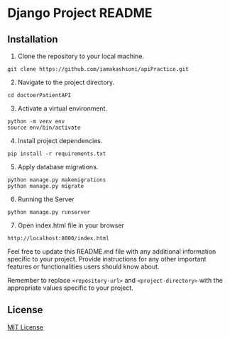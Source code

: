 # Django Project README

## Installation

1. Clone the repository to your local machine.
```shell
git clone https://github.com/iamakashsoni/apiPractice.git
```


2. Navigate to the project directory.
```shell
cd doctoerPatientAPI
```

3. Activate a virtual environment.
```shell
python -m venv env
source env/bin/activate
```

4. Install project dependencies.
```shell
pip install -r requirements.txt
```

5. Apply database migrations.
```shell
python manage.py makemigrations
python manage.py migrate
```

6. Running the Server
```shell
python manage.py runserver
```

7. Open index.html file in your browser
```shell
http://localhost:8000/index.html
```


Feel free to update this README.md file with any additional information specific to your project. Provide instructions for any other important features or functionalities users should know about.

Remember to replace `<repository-url>` and `<project-directory>` with the appropriate values specific to your project.

## License

[MIT License](LICENSE)
